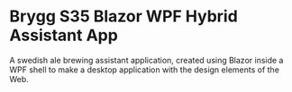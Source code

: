 # Brygg S35 Blazor WPF Hybrid Assistant App
 A swedish ale brewing assistant application, created using Blazor inside a WPF shell to make a desktop application with the design elements of the Web.

